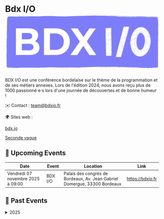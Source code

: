 # Bdx I/O ![Logo](./logo-bdx-io.png ':size=100')

BDX I/O est une conférence bordelaise sur le thème de la programmation et de ses métiers annexes.
Lors de l'édition 2024, nous avons reçu plus de 1000 passionné·e·s lors d'une journée de découvertes et de bonne humeur !

✉️ Contact : team@bdxio.fr

🌍 Sites web : 

[bdx.io](https://bdxio.fr/)

[Seconde vague](https://guild.host/seconde-vague-bdx-i-o)

<!-- EVENTS:START -->
## 📅 Upcoming Events

| Date | Event | Location | Link |
|------|--------|----------|------|
| Vendredi 07 novembre 2025 à 09:00 | BDX I/O | Palais des congrès de Bordeaux, Av. Jean Gabriel Domergue, 33300 Bordeaux | https://bdxio.fr |

## 📆 Past Events

<details>
<summary>2025</summary>

| Date | Event | Location | Link |
|------|--------|----------|------|
| Mardi 30 septembre 2025 à 18:30 | K8S, SaaS, Leadership, Qualité de code, Happiness - Le Tremplin Bordelais 2025 | Betclic, 117 Quai de Bacalan, 33300 Bordeaux | https://www.meetup.com/fr-FR/craftsrecords/events/310781062 |
| Jeudi 13 mars 2025 à 19:00 | Karpenter / Réagir à temps aux menaces dans vos clusters Kubernetes avec Falco et son écosystème | Deezer Bordeaux, 20 Rue Saint-François, 33000 Bordeaux | https://guild.host/events/karpenter-ragir-temps-evmpkp |
</details>
<!-- EVENTS:END -->
